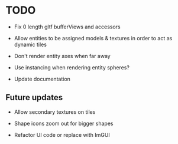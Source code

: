 # TODO

- Fix 0 length gltf bufferViews and accessors

- Allow entities to be assigned models & textures in order to act as dynamic tiles

- Don't render entity axes when far away

- Use instancing when rendering entity spheres?

- Update documentation

## Future updates

- Allow secondary textures on tiles

- Shape icons zoom out for bigger shapes

- Refactor UI code or replace with ImGUI
